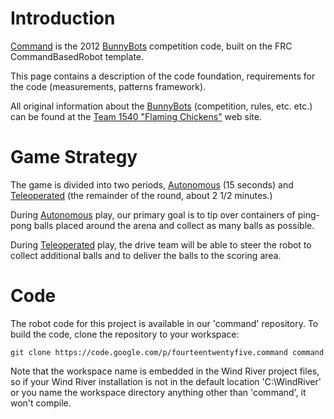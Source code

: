 # Introduction #
[Command](http://code.google.com/p/fourteentwentyfive/source/checkout?repo=command) is the 2012 [BunnyBots](http://www.team1540.org/bunnybots) competition code, built on the FRC CommandBasedRobot template.

This page contains a description of the code foundation, requirements for the code (measurements, patterns framework).

All original information about the [BunnyBots](http://www.team1540.org/bunnybots) (competition, rules, etc. etc.) can be found at the [Team 1540 "Flaming Chickens"](http://www.team1540.org) web site.

# Game Strategy #

The game is divided into two periods, [Autonomous](CommandAutonomous.md) (15 seconds) and [Teleoperated](CommandTeleoperated.md) (the remainder of the round, about 2 1/2 minutes.)

During [Autonomous](CommandAutonomous.md) play, our primary goal is to tip over containers of ping-pong balls placed around the arena and collect as many balls as possible.

During [Teleoperated](CommandTeleoperated.md) play, the drive team will be able to steer the robot to collect additional balls and to deliver the balls to the scoring area.

# Code #

The robot code for this project is available in our 'command' repository.  To build the code, clone the repository to your workspace:
```
git clone https://code.google.com/p/fourteentwentyfive.command command
```
Note that the workspace name is embedded in the Wind River project files, so if your Wind River installation is not in the default location 'C:\WindRiver' or you name the workspace directory anything other than 'command', it won't compile.